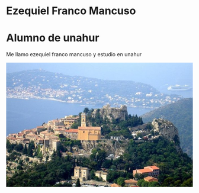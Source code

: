# Ezequiel Franco Mancuso

# Alumno de unahur

Me llamo ezequiel franco mancuso y estudio en unahur

![img](cb.jpg)
